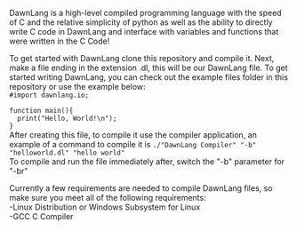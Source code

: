 DawnLang is a high-level compiled programming language with the speed of C and the relative simplicity of python as well as the ability to directly write C code in DawnLang and interface with variables and functions that were written in the C Code!

To get started with DawnLang clone this repository and compile it. Next, make a file ending in the extension .dl, this will be our DawnLang file. To get started writing DawnLang, you can check out the example files folder in this repository or use the example below:  
`#import dawnlang.io;       `  
`                           `  
`function main(){           `  
`  print("Hello, World!\n");`  
`}                          `  
After creating this file, to compile it use the compiler application, an example of a command to compile it is `./"DawnLang Compiler" "-b" "helloworld.dl" "hello world"`  
To compile and run the file immediately after, switch the "-b" parameter for "-br"

Currently a few requirements are needed to compile DawnLang files, so make sure you meet all of the following requirements:  
 -Linux Distribution or Windows Subsystem for Linux  
 -GCC C Compiler
